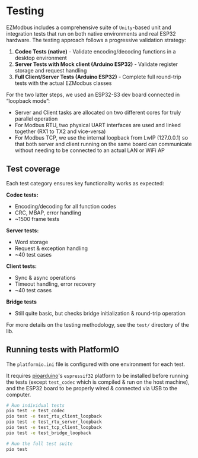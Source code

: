 # Testing

EZModbus includes a comprehensive suite of `Unity`-based unit and integration tests that run on both native environments and real ESP32 hardware. The testing approach follows a progressive validation strategy:

1. **Codec Tests (native)** - Validate encoding/decoding functions in a desktop environment
2. **Server Tests with Mock client (Arduino ESP32)** - Validate register storage and request handling
3. **Full Client/Server Tests (Arduino ESP32)** - Complete full round-trip tests with the actual EZModbus classes

For the two latter steps, we used an ESP32-S3 dev board connected in “loopback mode”:

* Server and Client tasks are allocated on two different cores for truly parallel operation
* For Modbus RTU, two physical UART interfaces are used and linked together (RX1 to TX2 and vice-versa)
* For Modbus TCP, we use the internal loopback from LwIP (127.0.0.1) so that both server and client running on the same board can communicate without needing to be connected to an actual LAN or WiFi AP

## Test coverage

Each test category ensures key functionality works as expected:

**Codec tests:**

* Encoding/decoding for all function codes
* CRC, MBAP, error handling
* ~1500 frame tests

**Server tests:**

* Word storage
* Request & exception handling
* ~40 test cases

**Client tests:**

* Sync & async operations
* Timeout handling, error recovery
* ~40 test cases

**Bridge tests**

* Still quite basic, but checks bridge initialization & round-trip operation

For more details on the testing methodology, see the `test/` directory of the lib.

## Running tests with PlatformIO

The `platformio.ini` file is configured with one environment for each test.

It requires [pioarduino](https://github.com/pioarduino)'s `espressif32` platform to be installed before running the tests  (except `test_codec` which is compiled & run on the host machine), and the ESP32 board to be properly wired & connected via USB to the computer.

```bash
# Run individual tests
pio test -e test_codec
pio test -e test_rtu_client_loopback
pio test -e test_rtu_server_loopback
pio test -e test_tcp_client_loopback
pio test -e test_bridge_loopback

# Run the full test suite
pio test
```
